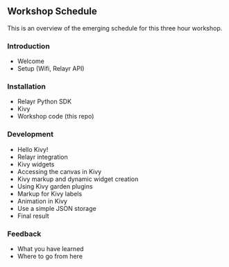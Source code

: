 ## Workshop Schedule

This is an overview of the emerging schedule for this three hour workshop.

### Introduction

- Welcome
- Setup (Wifi, Relayr API)

### Installation

- Relayr Python SDK
- Kivy
- Workshop code (this repo)

### Development

- Hello Kivy!
- Relayr integration
- Kivy widgets
- Accessing the canvas in Kivy
- Kivy markup and dynamic widget creation
- Using Kivy garden plugins
- Markup for Kivy labels
- Animation in Kivy
- Use a simple JSON storage
- Final result

### Feedback

- What you have learned
- Where to go from here
